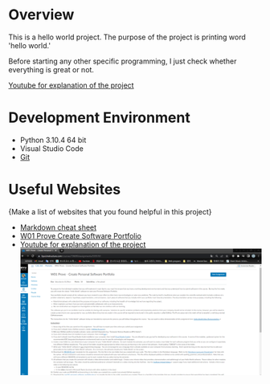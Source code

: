 # Overview

This is a hello world project.
The purpose of the project is printing word 'hello world.'

Before starting any other specific programming, I just check whether everything is great or not.

[Youtube for explanation of the project](https://youtu.be/jOqV9sdMYJw)

# Development Environment

* Python 3.10.4 64 bit
* Visual Studio Code
* [Git](https://github.com/YongLeeCode/helloworld)

# Useful Websites

{Make a list of websites that you found helpful in this project}
* [Markdown cheat sheet](https://www.markdownguide.org/cheat-sheet/)
* [W01 Prove Create Software Portfolio](https://byui.instructure.com/courses/196890/assignments/9395761)
* [Youtube for explanation of the project](https://youtu.be/jOqV9sdMYJw)
![screenshot](reference.png)


